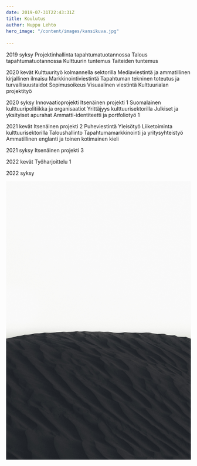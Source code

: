 ```yaml
---
date: 2019-07-31T22:43:31Z
title: Koulutus
author: Nuppu Lehto
hero_image: "/content/images/kansikuva.jpg"

---
```

2019 syksy
Projektinhallinta tapahtumatuotannossa
Talous tapahtumatuotannossa
Kulttuurin tuntemus
Taiteiden tuntemus

2020 kevät
Kulttuurityö kolmannella sektorilla
Mediaviestintä ja ammatillinen kirjallinen ilmaisu 
Markkinointiviestintä
Tapahtuman tekninen toteutus ja turvallisuustaidot
Sopimusoikeus
Visuaalinen viestintä
Kulttuurialan projektityö

2020 syksy
Innovaatioprojekti
Itsenäinen projekti 1
Suomalainen kulttuuripolitiikka ja organisaatiot
Yrittäjyys kulttuurisektorilla
Julkiset ja yksityiset apurahat
Ammatti-identiteetti ja portfoliotyö 1

2021 kevät
Itsenäinen projekti 2
Puheviestintä
Yleisötyö
Liiketoiminta kulttuurisektorilla
Taloushallinto
Tapahtumamarkkinointi ja yritysyhteistyö
Ammatillinen englanti ja toinen kotimainen kieli

2021 syksy
Itsenäinen projekti 3

2022 kevät
Työharjoittelu 1

2022 syksy

![](/content/images/kunj-parekh-H69EgivmCjE-unsplash.jpg)
